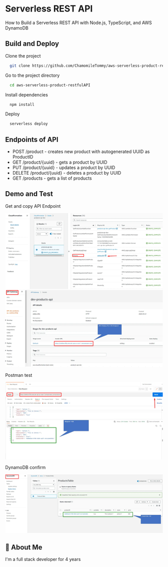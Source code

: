
# Serverless REST API

How to Build a Serverless REST API with Node.js, TypeScript, and AWS DynamoDB


## Build and Deploy

Clone the project

```bash
  git clone https://github.com/ChamomileTommy/aws-serverless-product-restfulAPI.git
```

Go to the project directory

```bash
  cd aws-serverless-product-restfulAPI
```

Install dependencies

```bash
  npm install
```

Deploy

```bash
  serverless deploy
```


## Endpoints of API

- POST /product - creates new product with autogenerated UUID as ProductID
- GET /product/{uuid} - gets a product by UUID
- PUT /product/{uuid} - updates a product by UUID
- DELETE /product/{uuid} - deletes a product by UUID
- GET /products - gets a list of products


## Demo and Test

Get and copy API Endpoint

  ![My Image](resourceAPI.png)
  ![My Image](endpoint.png)

Postman test

  ![My Image](postman.png)

DynamoDB confirm

  ![My Image](dynamo.png)



## 🚀 About Me
I'm a full stack developer for 4 years

